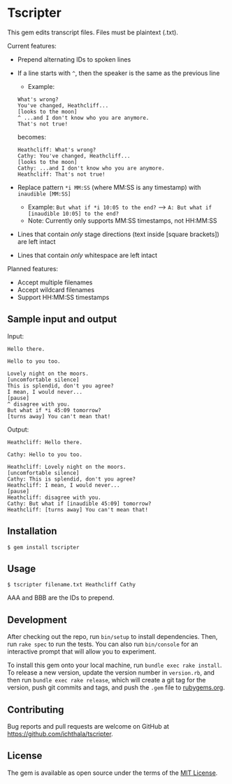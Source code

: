 # Tscripter

This gem edits transcript files. Files must be plaintext (.txt).

Current features:
- Prepend alternating IDs to spoken lines
- If a line starts with `^`, then the speaker is the same as the previous line
  - Example:
  ```
  What's wrong?
  You've changed, Heathcliff...
  [looks to the moon]
  ^ ...and I don't know who you are anymore.
  That's not true!
  ```
  becomes:
  ```
  Heathcliff: What's wrong?
  Cathy: You've changed, Heathcliff...
  [looks to the moon]
  Cathy: ...and I don't know who you are anymore.
  Heathcliff: That's not true!
  ```

- Replace pattern `*i MM:SS` (where MM:SS is any timestamp) with `inaudible [MM:SS]`
  - Example: `But what if *i 10:05 to the end?` --> `A: But what if [inaudible 10:05] to the end?`
  - Note: Currently only supports MM:SS timestamps, not HH:MM:SS
- Lines that contain _only_ stage directions (text inside [square brackets]) are left intact
- Lines that contain _only_ whitespace are left intact

Planned features:
- Accept multiple filenames
- Accept wildcard filenames
- Support HH:MM:SS timestamps

## Sample input and output

Input:
```
Hello there.

Hello to you too.

Lovely night on the moors.
[uncomfortable silence]
This is splendid, don't you agree?
I mean, I would never...
[pause]
^ disagree with you.
But what if *i 45:09 tomorrow?
[turns away] You can't mean that!
```

Output:
```
Heathcliff: Hello there.

Cathy: Hello to you too.

Heathcliff: Lovely night on the moors.
[uncomfortable silence]
Cathy: This is splendid, don't you agree?
Heathcliff: I mean, I would never...
[pause]
Heathcliff: disagree with you.
Cathy: But what if [inaudible 45:09] tomorrow?
Heathcliff: [turns away] You can't mean that!
```

## Installation

    $ gem install tscripter

## Usage

    $ tscripter filename.txt Heathcliff Cathy

AAA and BBB are the IDs to prepend.

## Development

After checking out the repo, run `bin/setup` to install dependencies. Then, run `rake spec` to run the tests. You can also run `bin/console` for an interactive prompt that will allow you to experiment.

To install this gem onto your local machine, run `bundle exec rake install`. To release a new version, update the version number in `version.rb`, and then run `bundle exec rake release`, which will create a git tag for the version, push git commits and tags, and push the `.gem` file to [rubygems.org](https://rubygems.org).

## Contributing

Bug reports and pull requests are welcome on GitHub at https://github.com/ichthala/tscripter.

## License

The gem is available as open source under the terms of the [MIT License](http://opensource.org/licenses/MIT).

